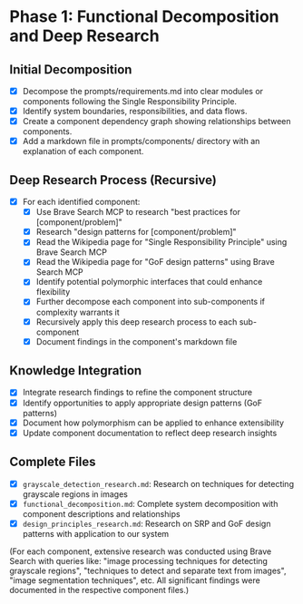 # Phase 1: Functional Decomposition and Deep Research

## Initial Decomposition
- [x] Decompose the prompts/requirements.md into clear modules or components following the Single Responsibility Principle.
- [x] Identify system boundaries, responsibilities, and data flows.
- [x] Create a component dependency graph showing relationships between components.
- [x] Add a markdown file in prompts/components/ directory with an explanation of each component.

## Deep Research Process (Recursive)
- [x] For each identified component:
  - [x] Use Brave Search MCP to research "best practices for [component/problem]"
  - [x] Research "design patterns for [component/problem]"
  - [x] Read the Wikipedia page for "Single Responsibility Principle" using Brave Search MCP
  - [x] Read the Wikipedia page for "GoF design patterns" using Brave Search MCP
  - [x] Identify potential polymorphic interfaces that could enhance flexibility
  - [x] Further decompose each component into sub-components if complexity warrants it
  - [x] Recursively apply this deep research process to each sub-component
  - [x] Document findings in the component's markdown file

## Knowledge Integration
- [x] Integrate research findings to refine the component structure
- [x] Identify opportunities to apply appropriate design patterns (GoF patterns)
- [x] Document how polymorphism can be applied to enhance extensibility
- [x] Update component documentation to reflect deep research insights

## Complete Files
- [x] `grayscale_detection_research.md`: Research on techniques for detecting grayscale regions in images
- [x] `functional_decomposition.md`: Complete system decomposition with component descriptions and relationships
- [x] `design_principles_research.md`: Research on SRP and GoF design patterns with application to our system

(For each component, extensive research was conducted using Brave Search with queries like: "image processing techniques for detecting grayscale regions", "techniques to detect and separate text from images", "image segmentation techniques", etc. All significant findings were documented in the respective component files.)
